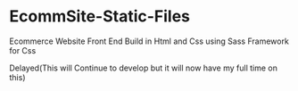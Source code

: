 # EcommSite-Static-Files

Ecommerce Website Front End Build in Html and Css using Sass Framework for Css

Delayed(This will Continue to develop but it will now have my full time on this)
